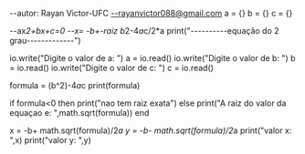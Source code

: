 --autor: Rayan Victor-UFC
--rayanvictor088@gmail.com
a = {}
b = {}
c = {}


--ax*2+bx+c=0
--x= -b+-raiz b*2-4*a*c/2*a
print("----------equação do 2 grau-------------")

io.write("Digite o valor de a: ")
a = io.read()
io.write("Digite o valor de b: ")
b = io.read()
io.write("Digite o valor de c: ")
c = io.read()

formula = (b^2)-4*a*c
print(formula)


if formula<0 then
print("nao tem raiz exata")
else 
print("A raiz do valor da equaçao e: ",math.sqrt(formula))
end

x = -b+ math.sqrt(formula)/2*a
y = -b- math.sqrt(formula)/2*a
print("valor x: ",x) print("valor y: ",y)




